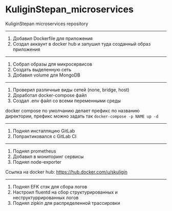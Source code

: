 # KuliginStepan_microservices
KuliginStepan microservices repository 

---
1. Добавил Dockerfile для приложения
2. Создал аккаунт в docker hub и запушил туда созданный образ приложения
---
1. Собрал образы для микросервисов
2. Создать выделенную сеть
3. Добавил volume для MongoDB
---
1. Проверил различные виды сетей (none, bridge, host)
2. Доработал docker-compose файл
3. Создал .env файл со всеми переменными среды

docker compose по умолчанию делает префикс по названию директории, префикс можно задать так `docker-compose -p NAME up -d`

---
1. Поднял инсталляцию GitLab
2. Попрактиковался с GitLab CI
---
1. Поднял prometheus
2. Добавил в мониторинг сервисы
3. Поднял node-exporter

Ссылка на docker hub: https://hub.docker.com/u/skuligin

---
1. Поднял EFK стэк для сбора логов
2. Настроил fluentd на сбор структурированных и неструктуррированных логов
3. Поднял zipkin для распределенной трассировки
